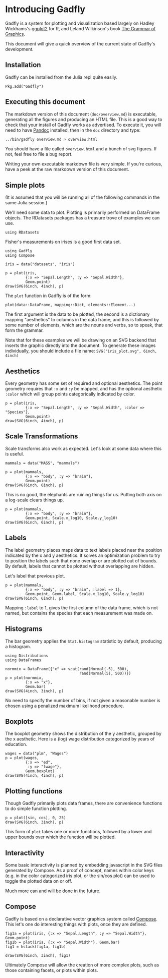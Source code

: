 
# Introducing Gadfly

Gadfly is a system for plotting and visualization based largely on Hadley
Wickhams's [ggplot2](http://ggplot2.org/) for R, and Leland Wilkinson's book
[The Grammar of Graphics](http://www.cs.uic.edu/~wilkinson/TheGrammarOfGraphics/GOG.html).

This document will give a quick overview of the current state of Gadfly's
development.

## Installation

Gadfly can be installed from the Julia repl quite easily.

```{.julia execute="false"}
Pkg.add("Gadfly")
```

## Executing this document

The markdown version of this document (`doc/overview.md`) is executable,
generating all the figures and producing an HTML file. This is a good way to
check that your install of Gadfly works as advertised. To execute it, you will
need to have [Pandoc](http://johnmacfarlane.net/pandoc/) installed, then in the
`doc` directory and type:

```{.bash execute="false"}
../bin/gadfly overview.md > overview.html
```

You should have a file called `overview.html` and a bunch of svg figures. If
not, feel free to file a bug report.

Writing your own executable markdown file is very simple. If you're curious, have
a peek at the raw markdown version of this document.


## Simple plots

(It is assumed that you will be running all of the following commands in the
same Julia session.)

We'll need some data to plot. Plotting is primarily performed on DataFrame
objects. The RDatasets packages has a treasure trove of examples we can use.

```{.julia}
using RDatasets
```

Fisher's measurements on irises is a good first data set.

```{.julia}
using Gadfly
using Compose

iris = data("datasets", "iris")

p = plot(iris,
         {:x => "Sepal.Length", :y => "Sepal.Width"},
         Geom.point)
draw(SVG(6inch, 4inch), p)
```

The `plot` function in Gadfly is of the form:

```{.julia execute="false"}
plot(data::DataFrame, mapping::Dict, elements::Element...)
```

The first argument is the data to be plotted, the second is a dictionary
mapping "aesthetics" to columns in the data frame, and this is followed by some
number of elements, which are the nouns and verbs, so to speak, that form the
grammar.

Note that for these examples we will be drawing on an SVG backend that inserts
the graphic directly into the document. To generate these images individually,
you should include a file name: `SVG("iris_plot.svg", 6inch, 4inch)`

## Aesthetics

Every geometry has some set of required and optional aesthetics. The point
geometry requires that `:x` and `:y` be mapped, and has the optional aesthetic
`:color` which will group points categorically indicated by color.

```{.julia}
p = plot(iris,
         {:x => "Sepal.Length", :y => "Sepal.Width", :color => "Species"},
         Geom.point)
draw(SVG(6inch, 4inch), p)
```

## Scale Transformations

Scale transforms also work as expected. Let's look at some data where this is
useful.

```{.julia}
mammals = data("MASS", "mammals")

p = plot(mammals,
         {:x => "body", :y => "brain"},
         Geom.point)
draw(SVG(6inch, 6inch), p)
```

This is no good, the elephants are ruining things for us. Putting both axis on a
log-scale clears things up.

```{.julia}
p = plot(mammals,
         {:x => "body", :y => "brain"},
         Geom.point, Scale.x_log10, Scale.y_log10)
draw(SVG(6inch, 6inch), p)
```

## Labels

The label geometry places maps data to text labels placed near the position
indicated by the x and y aesthetics. It solves an optimization problem to try to
position the labels such that none overlap or are plotted out of bounds. By
default, labels that cannot be plotted without overlapping are hidden.

Let's label that previous plot.

```{.julia}
p = plot(mammals,
         {:x => "body", :y => "brain", :label => 1},
         Geom.point, Geom.label, Scale.x_log10, Scale.y_log10)
draw(SVG(6inch, 6inch), p)
```

Mapping `:label` to 1, gives the first column of the data frame, which is not
named, but contains the species that each measurement was made on.


## Histograms

The bar geometry applies the `Stat.histogram` statistic by default, producing a
histogram.

```{.julia}
using Distributions
using DataFrames

normmix = DataFrame({"x" => vcat(rand(Normal(-5), 500),
                                 rand(Normal(5), 500))})
p = plot(normmix,
         {:x => "x"},
         Geom.bar)
draw(SVG(4inch, 3inch), p)
```

No need to specify the number of bins, if not given a reasonable number is
chosen using a penalized maximum likelihood procedure.


## Boxplots

The boxplot geometry shows the distribution of the y aesthetic, grouped by the x
aesthetic. Here is a (log) wage distribution categorized by years of education.

```{.julia}
wages = data("plm", "Wages")
p = plot(wages,
         {:x => "ed",
          :y => "lwage"},
         Geom.boxplot)
draw(SVG(4inch, 4inch), p)
```

## Plotting functions

Though Gadfly primarily plots data frames, there are convenience functions to do
simple function plotting.

```{.julia}
p = plot([sin, cos], 0, 25)
draw(SVG(6inch, 3inch), p)
```

This form of `plot` takes one or more functions, followed by a lower and upper
bounds over which the function will be plotted.


## Interactivity

Some basic interactivity is planned by embedding javascript in the SVG files
generated by Compose. As a proof of concept, names within color keys (e.g. in
the color categorized iris plot, or the sin/cos plot) can be used to toggle the
plotted data on or off.

Much more can and will be done in the future.

## Compose

Gadfly is based on a declarative vector graphics system called
[Compose](https://github.com/dcjones/Compose.jl). This let's one do interesting
things with plots, once they are defined.

```{.julia}
fig1a = plot(iris, {:x => "Sepal.Length", :y => "Sepal.Width"}, Geom.point)
fig1b = plot(iris, {:x => "Sepal.Width"}, Geom.bar)
fig1 = hstack(fig1a, fig1b)

draw(SVG(6inch, 3inch), fig1)
```

Ultimately Compose will allow the creation of more complex plots, such as those
containing facets, or plots within plots.

